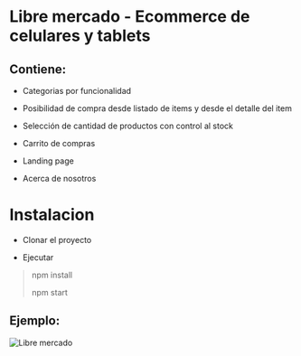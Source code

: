 # Libre mercado - Ecommerce de celulares y tablets

##  Contiene:

- Categorias por funcionalidad

- Posibilidad de compra desde listado de items y desde el detalle del item

- Selección de cantidad de productos con control al stock

- Carrito de compras

- Landing page

- Acerca de nosotros

# Instalacion

- Clonar el proyecto

- Ejecutar

> npm install
> 
> npm start

##  Ejemplo:

![Libre mercado](https://github.com/maxi1330/maxi_tienda/blob/main/public/images/libre_mercado_compra.gif)
